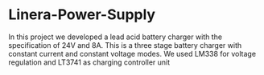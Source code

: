 # Linera-Power-Supply

In this project we developed a lead acid battery charger with the specification of 24V and 8A. This is a three
stage battery charger with constant current and constant voltage modes. We used LM338 for voltage
regulation and LT3741 as charging controller unit
